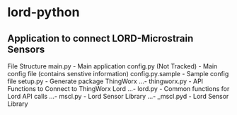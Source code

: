 # lord-python

## Application to connect LORD-Microstrain Sensors
File Structure
main.py			- Main application
config.py (Not Tracked)	- Main config file (contains senstive information)
config.py.sample	- Sample config file
setup.py		- Generate package
ThingWorx
...- thingworx.py	- API Functions to Connect to ThingWorx
Lord
...- lord.py		- Common functions for Lord API calls
...- mscl.py		- Lord Sensor Library
...- \_mscl.pyd		- Lord Sensor Library
